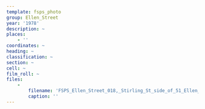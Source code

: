 ```yaml
---
template: fsps_photo
group: Ellen_Street
year: '1978'
description: ~
places:
    - ''
coordinates: ~
heading: ~
classification: ~
section: ~
cell: ~
film_roll: ~
files:
    -
        filename: 'FSPS_Ellen_Street_018,_Stirling_St_side_of_51_Ellen_(f),_8-1-A,_1978.png'
        caption: ''
---
```


